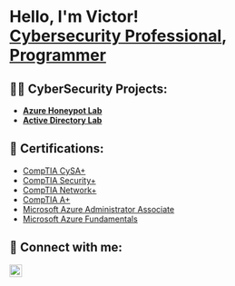 <h1>Hello, I'm Victor! <br/><a href="https://www.linkedin.com/in/victor-espinoza1201/">Cybersecurity Professional</a>, <a href="https://github.com/VEspinoza">Programmer</a></h1>

<h2>👨‍💻 CyberSecurity Projects:</h2>

- <b>[Azure Honeypot Lab](https://github.com/VEspinoza/AzureHoneypot)</b>
- <b>[Active Directory Lab](https://github.com/VEspinoza/Activedirectorylab)</b>
 

<h2>📜 Certifications:</h2>

- [CompTIA CySA+](https://www.credly.com/badges/8e9e6d14-e535-4baf-8abb-7e29833b86d3/public_url)
- [CompTIA Security+](https://www.credly.com/badges/d1284a88-72dd-4340-937d-7523974c0266/public_url)
- [CompTIA Network+](https://www.credly.com/badges/498f7726-0d11-48b4-bb1f-24fefbf1f015/public_url)
- [CompTIA A+](https://www.credly.com/badges/c9bd2212-eaea-4834-b664-b676cc2405c5/public_url)
- [Microsoft Azure Administrator Associate](https://www.credly.com/badges/9aa5aabb-a283-4cd5-82ec-9ba0113d9ad3/public_url)
- [Microsoft Azure Fundamentals](https://www.credly.com/badges/651023f5-a82e-4b55-9d45-3cd9e319fa8e/public_url)


<h2> 🤳 Connect with me:</h2>

[<img align="left" alt="Victor Espinoza | LinkedIn" width="22px" src="https://i.imgur.com/OQUXwNp.jpeg" />][linkedin]

[linkedin]: https://linkedin.com/in/victor-espinoza1201


